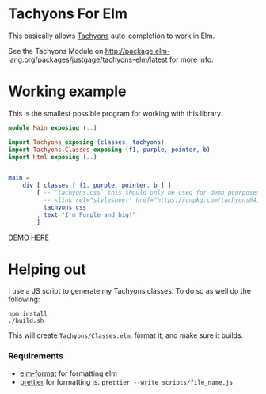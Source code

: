 # Tachyons For Elm

This basically allows [Tachyons](http://tachyons.io/) auto-completion to work in Elm.

See the Tachyons Module on http://package.elm-lang.org/packages/justgage/tachyons-elm/latest for more info.

# Working example

This is the smallest possible program for working with this library.

```elm
module Main exposing (..)

import Tachyons exposing (classes, tachyons)
import Tachyons.Classes exposing (f1, purple, pointer, b)
import Html exposing (..)


main =
    div [ classes [ f1, purple, pointer, b ] ]
        [ -- `tachyons.css` this should only be used for demo pourposes, it's better included as a cdn in HTML: 
          -- <link rel="stylesheet" href="https://unpkg.com/tachyons@4.10.0/css/tachyons.min.css"/>
          tachyons.css 
        , text "I'm Purple and big!"
        ]
```



[DEMO HERE](https://ellie-app.com/3P4GnXTQ7Cca1)


# Helping out

I use a JS script to generate my Tachyons classes. To do so as well do the following:

```
npm install
./build.sh
```

This will create `Tachyons/Classes.elm`, format it, and make sure it builds.

### Requirements

* [elm-format](https://github.com/avh4/elm-format) for formatting elm
* [prettier](https://github.com/prettier/prettier) for formatting js. `prettier --write scripts/file_name.js`
